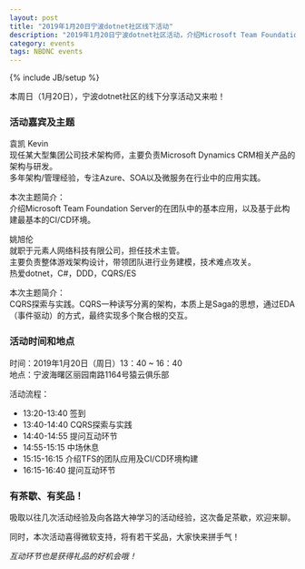 ```yaml
---
layout: post
title: "2019年1月20日宁波dotnet社区线下活动"
description: "2019年1月20日宁波dotnet社区活动，介绍Microsoft Team Foundation Server的在团队中的基本应用，以及基于此构建最基本的CI/CD环境，CQRS探索与实践。CQRS一种读写分离的架构，本质上是Saga的思想，通过EDA（事件驱动）的方式，最终实现多个聚合根的交互。"
category: events
tags: NBDNC events
---
```

{% include JB/setup %}

本周日（1月20日），宁波dotnet社区的线下分享活动又来啦！  

### 活动嘉宾及主题

袁凯 Kevin   
现任某大型集团公司技术架构师，主要负责Microsoft Dynamics CRM相关产品的架构与研发。  
多年架构/管理经验，专注Azure、SOA以及微服务在行业中的应用实践。  

本次主题简介：  
介绍Microsoft Team Foundation Server的在团队中的基本应用，以及基于此构建最基本的CI/CD环境。  

姚旭伦  
就职于元素人网络科技有限公司，担任技术主管。  
主要负责整体游戏架构设计，带领团队进行业务建模，技术难点攻关。  
热爱dotnet，C#，DDD，CQRS/ES

本次主题简介：  
CQRS探索与实践。CQRS一种读写分离的架构，本质上是Saga的思想，通过EDA（事件驱动）的方式，最终实现多个聚合根的交互。

### 活动时间和地点

时间：2019年1月20日（周日）13：40 ~ 16：40  
地点：宁波海曙区丽园南路1164号猿云俱乐部

活动流程：  

* 13:20-13:40 签到
* 13:40-14:40 CQRS探索与实践  
* 14:40-14:55 提问互动环节
* 14:55-15:15 中场休息
* 15:15-16:15 介绍TFS的团队应用及CI/CD环境构建
* 16:15-16:40 提问互动环节

### 有茶歇、有奖品！

吸取以往几次活动经验及向各路大神学习的活动经验，这次备足茶歇，欢迎来聊。  

同时，本次活动喜得微软支持，将有若干奖品，大家快来拼手气！  

*互动环节也是获得礼品的好机会哦！*
